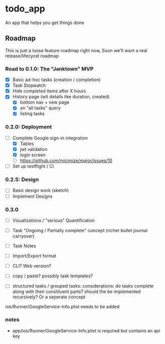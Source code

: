# todo_app

An app that helps you get things done

## Roadmap

This is just a loose feature roadmap right now,
Soon we'll want a real release/lifecycel roadmap

### Road to 0.1.0: The "Janktown" MVP
- [X] Basic ad-hoc tasks (creation / completion)
- [X] Task Stopwatch
- [X] Hide completed items after X hours 
- [X] History page (wit details like duration, created)
    - [X] bottom nav + new page
    - [X] an "all tasks" query 
    - [X] listing tasks

### 0.2.0: Deployment
- [ ] Complete Google sign-in integration
  - [X] Tables
  - [X] jwt validation
  - [X] login screen
  - [ ] https://github.com/micimize/major/issues/10
- [ ] Set up testflight / CI

### 0.2.5: Design
- [ ] Basic design work (sketch)
- [ ] Implement Designs

### 0.3.0
- [ ] Visualizations / "serious" Quantification
- [ ] Task "Ongoing / Partially complete" concept
      (richer bullet journal carryover) 
- [ ] Task Notes
- [ ] Import/Export format
- [ ] CLI? Web version?
- [ ] copy / paste? possibly task templates? 
- [ ] structured tasks / grouped tasks:
      considerations: do tasks complete along with their constituent parts?
      should the be implemented recursively? Or a seperate concept



ios/Runner/GoogleService-Info.plist needs to be added

### notes
* app/ios/Runner/GoogleService-Info.plist is required but contains an api key


